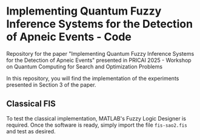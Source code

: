 # Implementing Quantum Fuzzy Inference Systems for the Detection of Apneic Events - Code

Repository for the paper "Implementing Quantum Fuzzy Inference Systems for the Detection of Apneic Events" presented in PRICAI 2025 - Workshop on Quantum Computing for Search and Optimization Problems

In this repository, you will find the implementation of the experiments presented in Section 3 of the paper.

## Classical FIS

To test the classical implementation, MATLAB's Fuzzy Logic Designer is required. Once the software is ready, simply import the file ```fis-sao2.fis``` and test as desired.

